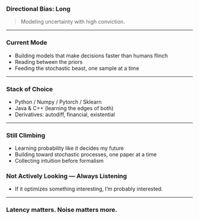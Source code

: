 ### Directional Bias: Long

> Modeling uncertainty with high conviction.

---

### Current Mode
- Building models that make decisions faster than humans flinch
- Reading between the priors
- Feeding the stochastic beast, one sample at a time

---

### Stack of Choice
- Python / Numpy / Pytorch / Sklearn
- Java & C++ (learning the edges of both)
- Derivatives: autodiff, financial, existential

---

### Still Climbing
- Learning probability like it decides my future
- Building toward stochastic processes, one paper at a time
- Collecting intuition before formalism

### Not Actively Looking — Always Listening
- If it optimizes something interesting, I’m probably interested.

---

### Latency matters. Noise matters more.
